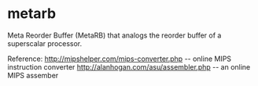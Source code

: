 metarb
======

Meta Reorder Buffer (MetaRB) that analogs the reorder buffer of a superscalar processor.

Reference:
http://mipshelper.com/mips-converter.php -- online MIPS instruction converter
http://alanhogan.com/asu/assembler.php  -- an online MIPS assember
